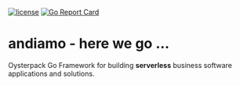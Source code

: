 [![license](https://img.shields.io/badge/license-APACHE-blue.svg)](LICENSE)
[![Go Report Card](https://goreportcard.com/badge/github.com/oysterpack/partire-k8s)](https://goreportcard.com/report/github.com/oysterpack/partire-k8s)

# andiamo - here we go ...
Oysterpack Go Framework for building **serverless** business software applications and solutions.
